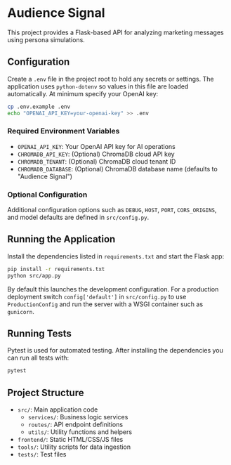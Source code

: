 # Audience Signal

This project provides a Flask-based API for analyzing marketing messages using persona simulations.

## Configuration

Create a `.env` file in the project root to hold any secrets or settings. The
application uses `python-dotenv` so values in this file are loaded
automatically. At minimum specify your OpenAI key:

```bash
cp .env.example .env
echo "OPENAI_API_KEY=your-openai-key" >> .env
```

### Required Environment Variables

- `OPENAI_API_KEY`: Your OpenAI API key for AI operations
- `CHROMADB_API_KEY`: (Optional) ChromaDB cloud API key
- `CHROMADB_TENANT`: (Optional) ChromaDB cloud tenant ID
- `CHROMADB_DATABASE`: (Optional) ChromaDB database name (defaults to "Audience Signal")

### Optional Configuration

Additional configuration options such as `DEBUG`, `HOST`, `PORT`,
`CORS_ORIGINS`, and model defaults are defined in `src/config.py`.

## Running the Application

Install the dependencies listed in `requirements.txt` and start the Flask app:

```bash
pip install -r requirements.txt
python src/app.py
```

By default this launches the development configuration. For a production
deployment switch `config['default']` in `src/config.py` to use
`ProductionConfig` and run the server with a WSGI container such as
`gunicorn`.

## Running Tests

Pytest is used for automated testing. After installing the dependencies you can run all tests with:

```bash
pytest
```

## Project Structure

- `src/`: Main application code
  - `services/`: Business logic services
  - `routes/`: API endpoint definitions
  - `utils/`: Utility functions and helpers
- `frontend/`: Static HTML/CSS/JS files
- `tools/`: Utility scripts for data ingestion
- `tests/`: Test files
